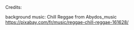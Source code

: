 



Credits:

background music: Chill Reggae from Abydos_music https://pixabay.com/fr/music/reggae-chill-reggae-161628/